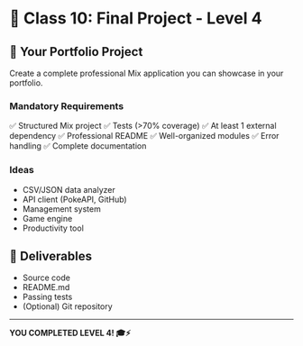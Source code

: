 # 🌟 Class 10: Final Project - Level 4

## 🎯 Your Portfolio Project

Create a complete professional Mix application you can showcase in your portfolio.

### Mandatory Requirements

✅ Structured Mix project
✅ Tests (>70% coverage)
✅ At least 1 external dependency
✅ Professional README
✅ Well-organized modules
✅ Error handling
✅ Complete documentation

### Ideas

- CSV/JSON data analyzer
- API client (PokeAPI, GitHub)
- Management system
- Game engine
- Productivity tool

## 📝 Deliverables

- Source code
- README.md
- Passing tests
- (Optional) Git repository

---

**YOU COMPLETED LEVEL 4! 🎓⚡**

